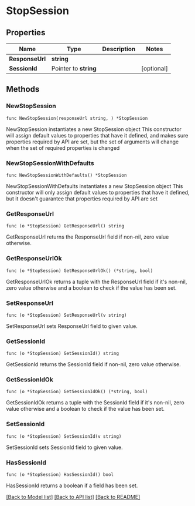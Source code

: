 # StopSession

## Properties

Name | Type | Description | Notes
------------ | ------------- | ------------- | -------------
**ResponseUrl** | **string** |  | 
**SessionId** | Pointer to **string** |  | [optional] 

## Methods

### NewStopSession

`func NewStopSession(responseUrl string, ) *StopSession`

NewStopSession instantiates a new StopSession object
This constructor will assign default values to properties that have it defined,
and makes sure properties required by API are set, but the set of arguments
will change when the set of required properties is changed

### NewStopSessionWithDefaults

`func NewStopSessionWithDefaults() *StopSession`

NewStopSessionWithDefaults instantiates a new StopSession object
This constructor will only assign default values to properties that have it defined,
but it doesn't guarantee that properties required by API are set

### GetResponseUrl

`func (o *StopSession) GetResponseUrl() string`

GetResponseUrl returns the ResponseUrl field if non-nil, zero value otherwise.

### GetResponseUrlOk

`func (o *StopSession) GetResponseUrlOk() (*string, bool)`

GetResponseUrlOk returns a tuple with the ResponseUrl field if it's non-nil, zero value otherwise
and a boolean to check if the value has been set.

### SetResponseUrl

`func (o *StopSession) SetResponseUrl(v string)`

SetResponseUrl sets ResponseUrl field to given value.


### GetSessionId

`func (o *StopSession) GetSessionId() string`

GetSessionId returns the SessionId field if non-nil, zero value otherwise.

### GetSessionIdOk

`func (o *StopSession) GetSessionIdOk() (*string, bool)`

GetSessionIdOk returns a tuple with the SessionId field if it's non-nil, zero value otherwise
and a boolean to check if the value has been set.

### SetSessionId

`func (o *StopSession) SetSessionId(v string)`

SetSessionId sets SessionId field to given value.

### HasSessionId

`func (o *StopSession) HasSessionId() bool`

HasSessionId returns a boolean if a field has been set.


[[Back to Model list]](../README.md#documentation-for-models) [[Back to API list]](../README.md#documentation-for-api-endpoints) [[Back to README]](../README.md)


